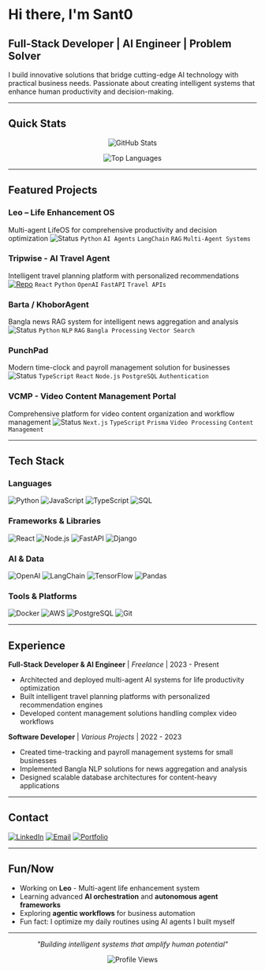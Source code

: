 # Hi there, I'm Sant0

## Full-Stack Developer | AI Engineer | Problem Solver

I build innovative solutions that bridge cutting-edge AI technology with
practical business needs. Passionate about creating intelligent systems that
enhance human productivity and decision-making.

---

## Quick Stats

<div align="center">

![GitHub Stats](https://github-readme-stats.vercel.app/api?username=Sant0-9&show_icons=true&theme=github_dark&hide_border=true)

![Top Languages](https://github-readme-stats.vercel.app/api/top-langs/?username=Sant0-9&layout=compact&theme=github_dark&hide_border=true)

</div>

---

## Featured Projects

### **Leo – Life Enhancement OS**
Multi-agent LifeOS for comprehensive productivity and decision optimization
![Status](https://img.shields.io/badge/Status-Private_Development-orange)
`Python` `AI Agents` `LangChain` `RAG` `Multi-Agent Systems`

### **Tripwise - AI Travel Agent**
Intelligent travel planning platform with personalized recommendations
[![Repo](https://img.shields.io/badge/GitHub-Repository-blue)](https://github.com/Sant0-9/tripwise)
`React` `Python` `OpenAI` `FastAPI` `Travel APIs`

### **Barta / KhoborAgent**
Bangla news RAG system for intelligent news aggregation and analysis
![Status](https://img.shields.io/badge/Status-Development-yellow)
`Python` `NLP` `RAG` `Bangla Processing` `Vector Search`

### **PunchPad**
Modern time-clock and payroll management solution for businesses
![Status](https://img.shields.io/badge/Status-Development-yellow)
`TypeScript` `React` `Node.js` `PostgreSQL` `Authentication`

### **VCMP - Video Content Management Portal**
Comprehensive platform for video content organization and workflow management
![Status](https://img.shields.io/badge/Status-Development-yellow)
`Next.js` `TypeScript` `Prisma` `Video Processing` `Content Management`

---

## Tech Stack

### **Languages**
![Python](https://img.shields.io/badge/Python-3776AB?style=flat&logo=python&logoColor=white)
![JavaScript](https://img.shields.io/badge/JavaScript-F7DF1E?style=flat&logo=javascript&logoColor=black)
![TypeScript](https://img.shields.io/badge/TypeScript-007ACC?style=flat&logo=typescript&logoColor=white)
![SQL](https://img.shields.io/badge/SQL-336791?style=flat&logo=postgresql&logoColor=white)

### **Frameworks & Libraries**
![React](https://img.shields.io/badge/React-20232A?style=flat&logo=react&logoColor=61DAFB)
![Node.js](https://img.shields.io/badge/Node.js-43853D?style=flat&logo=node.js&logoColor=white)
![FastAPI](https://img.shields.io/badge/FastAPI-005571?style=flat&logo=fastapi)
![Django](https://img.shields.io/badge/Django-092E20?style=flat&logo=django&logoColor=white)

### **AI & Data**
![OpenAI](https://img.shields.io/badge/OpenAI-412991?style=flat&logo=openai&logoColor=white)
![LangChain](https://img.shields.io/badge/LangChain-121212?style=flat&logo=chainlink&logoColor=white)
![TensorFlow](https://img.shields.io/badge/TensorFlow-FF6F00?style=flat&logo=tensorflow&logoColor=white)
![Pandas](https://img.shields.io/badge/Pandas-150458?style=flat&logo=pandas&logoColor=white)

### **Tools & Platforms**
![Docker](https://img.shields.io/badge/Docker-2496ED?style=flat&logo=docker&logoColor=white)
![AWS](https://img.shields.io/badge/AWS-232F3E?style=flat&logo=amazonaws&logoColor=white)
![PostgreSQL](https://img.shields.io/badge/PostgreSQL-336791?style=flat&logo=postgresql&logoColor=white)
![Git](https://img.shields.io/badge/Git-F05032?style=flat&logo=git&logoColor=white)

---

## Experience

**Full-Stack Developer & AI Engineer** | *Freelance* | 2023 - Present
- Architected and deployed multi-agent AI systems for life productivity
  optimization
- Built intelligent travel planning platforms with personalized recommendation
  engines
- Developed content management solutions handling complex video workflows

**Software Developer** | *Various Projects* | 2022 - 2023
- Created time-tracking and payroll management systems for small businesses
- Implemented Bangla NLP solutions for news aggregation and analysis
- Designed scalable database architectures for content-heavy applications

---

## Contact

[![LinkedIn](https://img.shields.io/badge/LinkedIn-0077B5?style=flat&logo=linkedin&logoColor=white)](https://linkedin.com/in/santo-rahman)
[![Email](https://img.shields.io/badge/Email-D14836?style=flat&logo=gmail&logoColor=white)](mailto:santo.dev@example.com)
[![Portfolio](https://img.shields.io/badge/Portfolio-000000?style=flat&logo=vercel&logoColor=white)](https://santo-dev.vercel.app)

---

## Fun/Now

- Working on **Leo** - Multi-agent life enhancement system
- Learning advanced **AI orchestration** and **autonomous agent frameworks**
- Exploring **agentic workflows** for business automation
- Fun fact: I optimize my daily routines using AI agents I built myself

---

<div align="center">

*"Building intelligent systems that amplify human potential"*

![Profile Views](https://komarev.com/ghpvc/?username=Sant0-9&color=blue&style=flat)

</div>